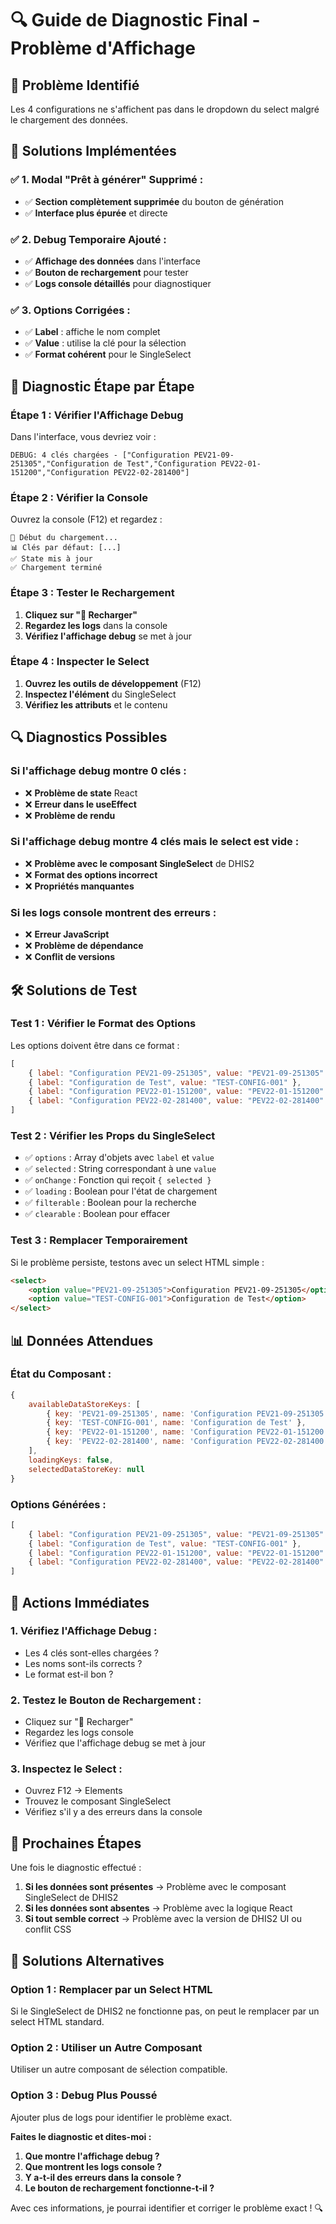 # 🔍 Guide de Diagnostic Final - Problème d'Affichage

## 🚨 **Problème Identifié**

Les 4 configurations ne s'affichent pas dans le dropdown du select malgré le chargement des données.

## 🔧 **Solutions Implémentées**

### ✅ **1. Modal "Prêt à générer" Supprimé :**
- ✅ **Section complètement supprimée** du bouton de génération
- ✅ **Interface plus épurée** et directe

### ✅ **2. Debug Temporaire Ajouté :**
- ✅ **Affichage des données** dans l'interface
- ✅ **Bouton de rechargement** pour tester
- ✅ **Logs console détaillés** pour diagnostiquer

### ✅ **3. Options Corrigées :**
- ✅ **Label** : affiche le nom complet
- ✅ **Value** : utilise la clé pour la sélection
- ✅ **Format cohérent** pour le SingleSelect

## 🧪 **Diagnostic Étape par Étape**

### **Étape 1 : Vérifier l'Affichage Debug**
Dans l'interface, vous devriez voir :
```
DEBUG: 4 clés chargées - ["Configuration PEV21-09-251305","Configuration de Test","Configuration PEV22-01-151200","Configuration PEV22-02-281400"]
```

### **Étape 2 : Vérifier la Console**
Ouvrez la console (F12) et regardez :
```
🔄 Début du chargement...
📊 Clés par défaut: [...]
✅ State mis à jour
✅ Chargement terminé
```

### **Étape 3 : Tester le Rechargement**
1. **Cliquez sur "🔄 Recharger"**
2. **Regardez les logs** dans la console
3. **Vérifiez l'affichage debug** se met à jour

### **Étape 4 : Inspecter le Select**
1. **Ouvrez les outils de développement** (F12)
2. **Inspectez l'élément** du SingleSelect
3. **Vérifiez les attributs** et le contenu

## 🔍 **Diagnostics Possibles**

### **Si l'affichage debug montre 0 clés :**
- ❌ **Problème de state** React
- ❌ **Erreur dans le useEffect**
- ❌ **Problème de rendu**

### **Si l'affichage debug montre 4 clés mais le select est vide :**
- ❌ **Problème avec le composant SingleSelect** de DHIS2
- ❌ **Format des options incorrect**
- ❌ **Propriétés manquantes**

### **Si les logs console montrent des erreurs :**
- ❌ **Erreur JavaScript**
- ❌ **Problème de dépendance**
- ❌ **Conflit de versions**

## 🛠️ **Solutions de Test**

### **Test 1 : Vérifier le Format des Options**
Les options doivent être dans ce format :
```javascript
[
    { label: "Configuration PEV21-09-251305", value: "PEV21-09-251305" },
    { label: "Configuration de Test", value: "TEST-CONFIG-001" },
    { label: "Configuration PEV22-01-151200", value: "PEV22-01-151200" },
    { label: "Configuration PEV22-02-281400", value: "PEV22-02-281400" }
]
```

### **Test 2 : Vérifier les Props du SingleSelect**
- ✅ `options` : Array d'objets avec `label` et `value`
- ✅ `selected` : String correspondant à une `value`
- ✅ `onChange` : Fonction qui reçoit `{ selected }`
- ✅ `loading` : Boolean pour l'état de chargement
- ✅ `filterable` : Boolean pour la recherche
- ✅ `clearable` : Boolean pour effacer

### **Test 3 : Remplacer Temporairement**
Si le problème persiste, testons avec un select HTML simple :
```html
<select>
    <option value="PEV21-09-251305">Configuration PEV21-09-251305</option>
    <option value="TEST-CONFIG-001">Configuration de Test</option>
</select>
```

## 📊 **Données Attendues**

### **État du Composant :**
```javascript
{
    availableDataStoreKeys: [
        { key: 'PEV21-09-251305', name: 'Configuration PEV21-09-251305' },
        { key: 'TEST-CONFIG-001', name: 'Configuration de Test' },
        { key: 'PEV22-01-151200', name: 'Configuration PEV22-01-151200' },
        { key: 'PEV22-02-281400', name: 'Configuration PEV22-02-281400' }
    ],
    loadingKeys: false,
    selectedDataStoreKey: null
}
```

### **Options Générées :**
```javascript
[
    { label: "Configuration PEV21-09-251305", value: "PEV21-09-251305" },
    { label: "Configuration de Test", value: "TEST-CONFIG-001" },
    { label: "Configuration PEV22-01-151200", value: "PEV22-01-151200" },
    { label: "Configuration PEV22-02-281400", value: "PEV22-02-281400" }
]
```

## 🎯 **Actions Immédiates**

### **1. Vérifiez l'Affichage Debug :**
- Les 4 clés sont-elles chargées ?
- Les noms sont-ils corrects ?
- Le format est-il bon ?

### **2. Testez le Bouton de Rechargement :**
- Cliquez sur "🔄 Recharger"
- Regardez les logs console
- Vérifiez que l'affichage debug se met à jour

### **3. Inspectez le Select :**
- Ouvrez F12 → Elements
- Trouvez le composant SingleSelect
- Vérifiez s'il y a des erreurs dans la console

## 🚀 **Prochaines Étapes**

Une fois le diagnostic effectué :

1. **Si les données sont présentes** → Problème avec le composant SingleSelect de DHIS2
2. **Si les données sont absentes** → Problème avec la logique React
3. **Si tout semble correct** → Problème avec la version de DHIS2 UI ou conflit CSS

## 🔧 **Solutions Alternatives**

### **Option 1 : Remplacer par un Select HTML**
Si le SingleSelect de DHIS2 ne fonctionne pas, on peut le remplacer par un select HTML standard.

### **Option 2 : Utiliser un Autre Composant**
Utiliser un autre composant de sélection compatible.

### **Option 3 : Debug Plus Poussé**
Ajouter plus de logs pour identifier le problème exact.

**Faites le diagnostic et dites-moi :**
1. **Que montre l'affichage debug ?**
2. **Que montrent les logs console ?**
3. **Y a-t-il des erreurs dans la console ?**
4. **Le bouton de rechargement fonctionne-t-il ?**

Avec ces informations, je pourrai identifier et corriger le problème exact ! 🔍

